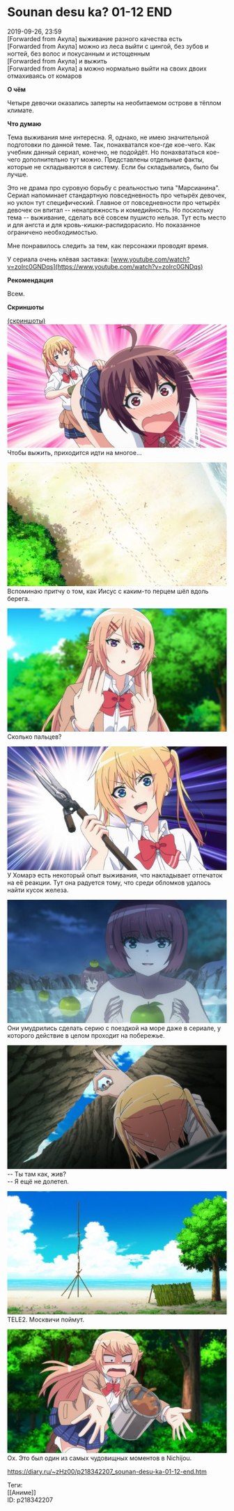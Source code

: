 Sounan desu ka? 01-12 END
==========================

   
 2019-09-26, 23:59   
  [Forwarded from Акула] выживание разного качества есть   
 [Forwarded from Акула] можно из леса выйти с цингой, без зубов и ногтей, без волос и покусанным и истощенным   
 [Forwarded from Акула] и выжить   
 [Forwarded from Акула] а можно нормально выйти на своих двоих отмахиваясь от комаров   
   
  **О чём**    
   
 Четыре девочки оказались заперты на необитаемом острове в тёплом климате.   
   
  **Что думаю**    
   
 Тема выживания мне интересна. Я, однако, не имею значительной подготовки по данной теме. Так, понахватался кое-где кое-чего. Как учебник данный сериал, конечно, не подойдёт. Но понахвататься кое-чего дополнительно тут можно. Представлены отдельные факты, которые не складываются в систему. Если бы складывались, было бы лучше.   
   
 Это не драма про суровую борьбу с реальностью типа "Марсианина". Сериал напоминает стандартную повседневность про четырёх девочек, но уклон тут специфический. Главное от повседневности про четырёх девочек он впитал -- ненапряжность и комедийность. Но поскольку тема -- выживание, сделать всё совсем пушисто нельзя. Тут есть место и для ангста и для кровь-кишки-распидорасило. Но показанное ограничено необходимостью.   
   
 Мне понравилось следить за тем, как персонажи проводят время.   
   
 У сериала очень клёвая заставка:  [www.youtube.com/watch?v=zoIrc0GNDqs](https://www.youtube.com/watch?v=zoIrc0GNDqs)    
   
  **Рекомендация**    
   
 Всем.   
   
  **Скриншоты**    
   
  [(скриншоты)](https://zHz00.diary.ru/p218342207.htm?index=1#linkmore218342207m1)       
  [![](pics/Tzv9ldgl.png)](https://i.imgur.com/Tzv9ldg.png)    
 Чтобы выжить, приходится идти на многое...   
   
  [![](pics/QOKy4oel.png)](https://i.imgur.com/QOKy4oe.png)    
 Вспоминаю притчу о том, как Иисус с каким-то перцем шёл вдоль берега.   
   
  [![](pics/VDejUqBl.png)](https://i.imgur.com/VDejUqB.png)    
 Сколько пальцев?   
   
  [![](pics/ffNz8Sfl.png)](https://i.imgur.com/ffNz8Sf.png)    
 У Хомарэ есть некоторый опыт выживания, что накладывает отпечаток на её реакции. Тут она радуется тому, что среди обломков удалось найти кусок железа.   
   
  [![](pics/k87725Ll.png)](https://i.imgur.com/k87725L.png)    
 Они умудрились сделать серию с поездкой на море даже в сериале, у которого действие в целом проходит на побережье.   
   
  [![](pics/sjr9Mldl.png)](https://i.imgur.com/sjr9Mld.png)    
 -- Ты там как, жив?   
 -- Я ещё не долетел.   
   
  [![](pics/s8qmzYrl.png)](https://i.imgur.com/s8qmzYr.png)    
 TELE2. Москвичи поймут.   
   
  [![](pics/b5w7eYXl.png)](https://i.imgur.com/b5w7eYX.png)    
 Ох. Это был один из самых чудовищных моментов в Nichijou.   
      
    
 <https://diary.ru/~zHz00/p218342207_sounan-desu-ka-01-12-end.htm>   
   
 Теги:   
 [[Аниме]]   
 ID: p218342207